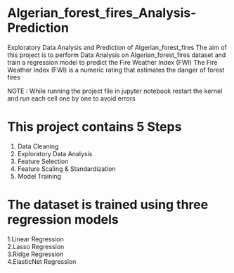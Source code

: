 # Algerian_forest_fires_Analysis-Prediction

Exploratory Data Analysis and Prediction of Algerian_forest_fires
The aim of this project is to perform Data Analysis on Algerian_forest_fires dataset and  train a regression model to predict the Fire Weather Index (FWI) 
The Fire Weather Index (FWI) is a numeric rating that estimates the danger of forest fires

NOTE : While running the project file in jupyter notebook restart the kernel and run each cell one by one to avoid errors

# This project contains 5 Steps
1. Data Cleaning
2. Exploratory Data Analysis
3. Feature Selection
4. Feature Scaling & Standardization
5. Model Training

# The dataset is trained using three regression models
1.Linear Regression   
2.Lasso Regression     
3.Ridge Regression      
4.ElasticNet Regression  
